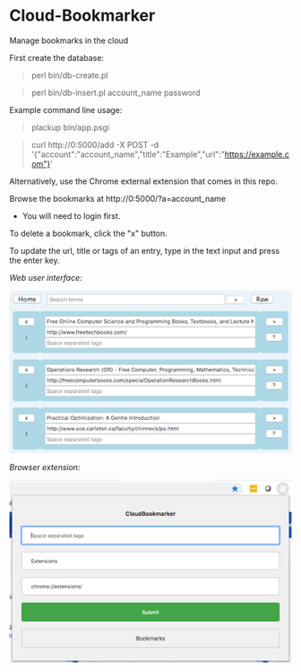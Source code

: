 # Cloud-Bookmarker
Manage bookmarks in the cloud

First create the database:

> perl bin/db-create.pl

> perl bin/db-insert.pl account_name password

Example command line usage:

> plackup bin/app.psgi

> curl http://0:5000/add -X POST -d '{"account":"account_name","title":"Example","url":"https://example.com"}'

Alternatively, use the Chrome external extension that comes in this repo.

Browse the bookmarks at http://0:5000/?a=account_name

* You will need to login first.

To delete a bookmark, click the "x" button.

To update the url, title or tags of an entry, type in the text input and press the enter key.

*Web user interface:*

![Web user interface](https://raw.githubusercontent.com/ology/Cloud-Bookmarker/master/public/images/CB-Web_UI.png)

*Browser extension:*

![Browser extension](https://raw.githubusercontent.com/ology/Cloud-Bookmarker/master/public/images/CB-Extension.png)
